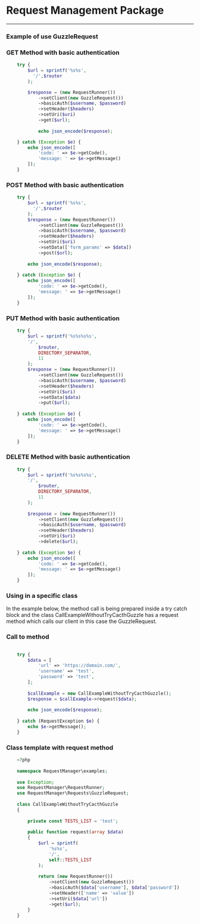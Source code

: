 # Request Management Package

<hr>

### Example of use GuzzleRequest

### GET Method with basic authentication
```php
    try {
        $url = sprintf('%s%s',
          '/',$router
        );

        $response = (new RequestRunner())
            ->setClient(new GuzzleRequest())
            ->basicAuth($username, $password)
            ->setHeader($headers)
            ->setUri($uri)
            ->get($url);
    
            echo json_encode($response);

    } catch (Exception $e) {
        echo json_encode([
            'code: ' => $e->getCode(),
            'message: ' => $e->getMessage()
        ]);
    }

```
### POST Method with basic authentication

```php
    try {
        $url = sprintf('%s%s',
          '/',$router
        );
        $response = (new RequestRunner())
            ->setClient(new GuzzleRequest())
            ->basicAuth($username, $password)
            ->setHeader($headers)
            ->setUri($uri)
            ->setData(['form_params' => $data])
            ->post($url);
    
        echo json_encode($response);
    
    } catch (Exception $e) {
        echo json_encode([
            'code: ' => $e->getCode(),
            'message: ' => $e->getMessage()
        ]);
    }
```
### PUT Method with basic authentication

```php
    try {
        $url = sprintf('%s%s%s%s',
        '/',
            $router,
            DIRECTORY_SEPARATOR,
            11
        );
        $response = (new RequestRunner())
            ->setClient(new GuzzleRequest())
            ->basicAuth($username, $password)
            ->setHeader($headers)
            ->setUri($uri)
            ->setData($data)
            ->put($url);
    
    } catch (Exception $e) {
        echo json_encode([
            'code: ' => $e->getCode(),
            'message: ' => $e->getMessage()
        ]);
    }
```
### DELETE Method with basic authentication

```php
    try {  
        $url = sprintf('%s%s%s%s',
        '/',
            $router,
            DIRECTORY_SEPARATOR,
            11
        );
    
        $response = (new RequestRunner())
            ->setClient(new GuzzleRequest())
            ->basicAuth($username, $password)
            ->setHeader($headers)
            ->setUri($uri)
            ->delete($url);
    
    } catch (Exception $e) {
        echo json_encode([
            'code: ' => $e->getCode(),
            'message: ' => $e->getMessage()
        ]);
    }
```
### Using in a specific class


In the example below, the method call is being prepared inside a try catch block and the class
CallExampleWithoutTryCacthGuzzle has a request method which calls our client in this case the GuzzleRequest.

### Call to method
```php

    try {
        $data = [
            'url' => 'https://domain.com/',
            'username' => 'test',
            'password' => 'test',
        ];
    
        $callExample = new CallExampleWithoutTryCacthGuzzle();
        $response = $callExample->request($data);
    
        echo json_encode($response);
    
    } catch (RequestException $e) {
        echo $e->getMessage();
    }

```

### Class template with request method
```php
    <?php
    
    namespace RequestManager\examples;
    
    use Exception;
    use RequestManager\RequestRunner;
    use RequestManager\Requests\GuzzleRequest;
    
    class CallExampleWithoutTryCacthGuzzle
    {
        
        private const TESTS_LIST = 'test';
        
        public function request(array $data)
        {
            $url = sprintf(
                '%s%s',
                '/',
                self::TESTS_LIST
            );
    
            return (new RequestRunner())
                ->setClient(new GuzzleRequest())
                ->basicAuth($data['username'], $data['password'])
                ->setHeader(['name' => 'value'])
                ->setUri($data['url'])
                ->get($url);
        }
    }

```